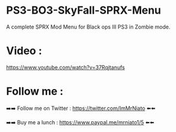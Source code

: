 # PS3-BO3-SkyFall-SPRX-Menu

A complete SPRX Mod Menu for Black ops III PS3 in Zombie mode.


# Video :

https://www.youtube.com/watch?v=37Rqjtanufs


# Follow me :


➡️➡️ Follow me on Twitter : https://twitter.com/ImMrNiato ⬅️⬅️

➡️➡️ Buy me a lunch : https://www.paypal.me/mrniato1/5 ⬅️⬅️

